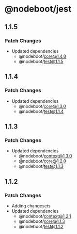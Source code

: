 # @nodeboot/jest

## 1.1.5

### Patch Changes

-   Updated dependencies
    -   @nodeboot/core@1.4.0
    -   @nodeboot/test@1.1.5

## 1.1.4

### Patch Changes

-   Updated dependencies
    -   @nodeboot/core@1.3.0
    -   @nodeboot/test@1.1.4

## 1.1.3

### Patch Changes

-   Updated dependencies
    -   @nodeboot/context@1.3.0
    -   @nodeboot/core@1.2.0
    -   @nodeboot/test@1.1.3

## 1.1.2

### Patch Changes

-   Adding changesets
-   Updated dependencies
    -   @nodeboot/context@1.2.1
    -   @nodeboot/core@1.1.3
    -   @nodeboot/test@1.1.2
